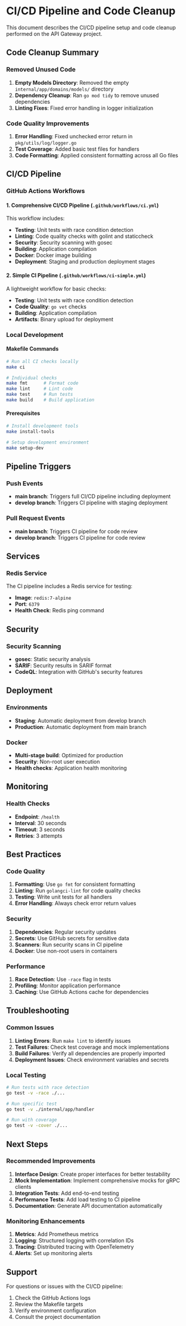 # CI/CD Pipeline and Code Cleanup

This document describes the CI/CD pipeline setup and code cleanup performed on the API Gateway project.

## Code Cleanup Summary

### Removed Unused Code
1. **Empty Models Directory**: Removed the empty `internal/app/domains/models/` directory
2. **Dependency Cleanup**: Ran `go mod tidy` to remove unused dependencies
3. **Linting Fixes**: Fixed error handling in logger initialization

### Code Quality Improvements
1. **Error Handling**: Fixed unchecked error return in `pkg/utils/log/logger.go`
2. **Test Coverage**: Added basic test files for handlers
3. **Code Formatting**: Applied consistent formatting across all Go files

## CI/CD Pipeline

### GitHub Actions Workflows

#### 1. Comprehensive CI/CD Pipeline (`.github/workflows/ci.yml`)
This workflow includes:
- **Testing**: Unit tests with race condition detection
- **Linting**: Code quality checks with golint and staticcheck
- **Security**: Security scanning with gosec
- **Building**: Application compilation
- **Docker**: Docker image building
- **Deployment**: Staging and production deployment stages

#### 2. Simple CI Pipeline (`.github/workflows/ci-simple.yml`)
A lightweight workflow for basic checks:
- **Testing**: Unit tests with race condition detection
- **Code Quality**: `go vet` checks
- **Building**: Application compilation
- **Artifacts**: Binary upload for deployment

### Local Development

#### Makefile Commands
```bash
# Run all CI checks locally
make ci

# Individual checks
make fmt      # Format code
make lint     # Lint code
make test     # Run tests
make build    # Build application
```

#### Prerequisites
```bash
# Install development tools
make install-tools

# Setup development environment
make setup-dev
```

## Pipeline Triggers

### Push Events
- **main branch**: Triggers full CI/CD pipeline including deployment
- **develop branch**: Triggers CI pipeline with staging deployment

### Pull Request Events
- **main branch**: Triggers CI pipeline for code review
- **develop branch**: Triggers CI pipeline for code review

## Services

### Redis Service
The CI pipeline includes a Redis service for testing:
- **Image**: `redis:7-alpine`
- **Port**: `6379`
- **Health Check**: Redis ping command

## Security

### Security Scanning
- **gosec**: Static security analysis
- **SARIF**: Security results in SARIF format
- **CodeQL**: Integration with GitHub's security features

## Deployment

### Environments
- **Staging**: Automatic deployment from develop branch
- **Production**: Automatic deployment from main branch

### Docker
- **Multi-stage build**: Optimized for production
- **Security**: Non-root user execution
- **Health checks**: Application health monitoring

## Monitoring

### Health Checks
- **Endpoint**: `/health`
- **Interval**: 30 seconds
- **Timeout**: 3 seconds
- **Retries**: 3 attempts

## Best Practices

### Code Quality
1. **Formatting**: Use `go fmt` for consistent formatting
2. **Linting**: Run `golangci-lint` for code quality checks
3. **Testing**: Write unit tests for all handlers
4. **Error Handling**: Always check error return values

### Security
1. **Dependencies**: Regular security updates
2. **Secrets**: Use GitHub secrets for sensitive data
3. **Scanners**: Run security scans in CI pipeline
4. **Docker**: Use non-root users in containers

### Performance
1. **Race Detection**: Use `-race` flag in tests
2. **Profiling**: Monitor application performance
3. **Caching**: Use GitHub Actions cache for dependencies

## Troubleshooting

### Common Issues
1. **Linting Errors**: Run `make lint` to identify issues
2. **Test Failures**: Check test coverage and mock implementations
3. **Build Failures**: Verify all dependencies are properly imported
4. **Deployment Issues**: Check environment variables and secrets

### Local Testing
```bash
# Run tests with race detection
go test -v -race ./...

# Run specific test
go test -v ./internal/app/handler

# Run with coverage
go test -v -cover ./...
```

## Next Steps

### Recommended Improvements
1. **Interface Design**: Create proper interfaces for better testability
2. **Mock Implementation**: Implement comprehensive mocks for gRPC clients
3. **Integration Tests**: Add end-to-end testing
4. **Performance Tests**: Add load testing to CI pipeline
5. **Documentation**: Generate API documentation automatically

### Monitoring Enhancements
1. **Metrics**: Add Prometheus metrics
2. **Logging**: Structured logging with correlation IDs
3. **Tracing**: Distributed tracing with OpenTelemetry
4. **Alerts**: Set up monitoring alerts

## Support

For questions or issues with the CI/CD pipeline:
1. Check the GitHub Actions logs
2. Review the Makefile targets
3. Verify environment configuration
4. Consult the project documentation 